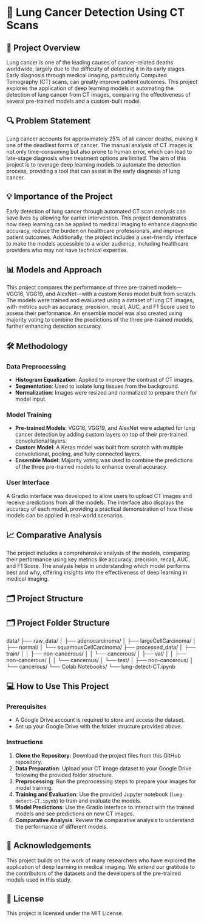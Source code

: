 # 🦠 Lung Cancer Detection Using CT Scans

## 📄 Project Overview

Lung cancer is one of the leading causes of cancer-related deaths worldwide, largely due to the difficulty of detecting it in its early stages. Early diagnosis through medical imaging, particularly Computed Tomography (CT) scans, can greatly improve patient outcomes. This project explores the application of deep learning models in automating the detection of lung cancer from CT images, comparing the effectiveness of several pre-trained models and a custom-built model.

## 🔍 Problem Statement

Lung cancer accounts for approximately 25% of all cancer deaths, making it one of the deadliest forms of cancer. The manual analysis of CT images is not only time-consuming but also prone to human error, which can lead to late-stage diagnosis when treatment options are limited. The aim of this project is to leverage deep learning models to automate the detection process, providing a tool that can assist in the early diagnosis of lung cancer.

## 💡 Importance of the Project

Early detection of lung cancer through automated CT scan analysis can save lives by allowing for earlier intervention. This project demonstrates how deep learning can be applied to medical imaging to enhance diagnostic accuracy, reduce the burden on healthcare professionals, and improve patient outcomes. Additionally, the project includes a user-friendly interface to make the models accessible to a wider audience, including healthcare providers who may not have technical expertise.

## 📊 Models and Approach

This project compares the performance of three pre-trained models—VGG16, VGG19, and AlexNet—with a custom Keras model built from scratch. The models were trained and evaluated using a dataset of lung CT images, with metrics such as accuracy, precision, recall, AUC, and F1 Score used to assess their performance. An ensemble model was also created using majority voting to combine the predictions of the three pre-trained models, further enhancing detection accuracy.

## 🛠️ Methodology

### Data Preprocessing
- **Histogram Equalization**: Applied to improve the contrast of CT images.
- **Segmentation**: Used to isolate lung tissues from the background.
- **Normalization**: Images were resized and normalized to prepare them for model input.

### Model Training
- **Pre-trained Models**: VGG16, VGG19, and AlexNet were adapted for lung cancer detection by adding custom layers on top of their pre-trained convolutional layers.
- **Custom Model**: A Keras model was built from scratch with multiple convolutional, pooling, and fully connected layers.
- **Ensemble Model**: Majority voting was used to combine the predictions of the three pre-trained models to enhance overall accuracy.

### User Interface
A Gradio interface was developed to allow users to upload CT images and receive predictions from all the models. The interface also displays the accuracy of each model, providing a practical demonstration of how these models can be applied in real-world scenarios.

## 📈 Comparative Analysis

The project includes a comprehensive analysis of the models, comparing their performance using key metrics like accuracy, precision, recall, AUC, and F1 Score. The analysis helps in understanding which model performs best and why, offering insights into the effectiveness of deep learning in medical imaging.

## 🗂️ Project Structure

## 🗂️ Project Folder Structure

data/
├── raw_data/
│   ├── adenocarcinoma/
│   ├── largeCellCarcinoma/
│   ├── normal/
│   └── squamousCellCarcinoma/
├── processed_data/
│   ├── train/
│   │   ├── non-cancerous/
│   │   └── cancerous/
│   ├── val/
│   │   ├── non-cancerous/
│   │   └── cancerous/
│   └── test/
│       ├── non-cancerous/
│       └── cancerous/
└── Colab Notebooks/
    └── lung-detect-CT.ipynb



## 💻 How to Use This Project

### Prerequisites
- A Google Drive account is required to store and access the dataset.
- Set up your Google Drive with the folder structure provided above.

### Instructions
1. **Clone the Repository**: Download the project files from this GitHub repository.
2. **Data Preparation**: Upload your CT image dataset to your Google Drive following the provided folder structure.
3. **Preprocessing**: Run the preprocessing steps to prepare your images for model training.
4. **Training and Evaluation**: Use the provided Jupyter notebook (`lung-detect-CT.ipynb`) to train and evaluate the models.
5. **Model Predictions**: Use the Gradio interface to interact with the trained models and see predictions on new CT images.
6. **Comparative Analysis**: Review the comparative analysis to understand the performance of different models.

## 🙌 Acknowledgements

This project builds on the work of many researchers who have explored the application of deep learning in medical imaging. We extend our gratitude to the contributors of the datasets and the developers of the pre-trained models used in this study.

## 📜 License

This project is licensed under the MIT License.
